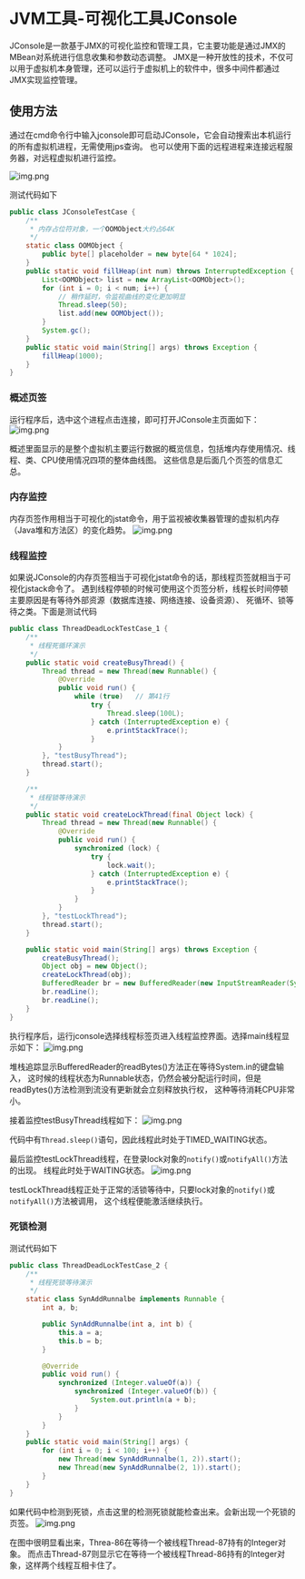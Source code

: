 # JVM工具-可视化工具JConsole
JConsole是一款基于JMX的可视化监控和管理工具，它主要功能是通过JMX的MBean对系统进行信息收集和参数动态调整。
JMX是一种开放性的技术，不仅可以用于虚拟机本身管理，还可以运行于虚拟机上的软件中，很多中间件都通过JMX实现监控管理。

## 使用方法
通过在cmd命令行中输入jconsole即可启动JConsole，它会自动搜索出本机运行的所有虚拟机进程，无需使用jps查询。
也可以使用下面的远程进程来连接远程服务器，对远程虚拟机进行监控。

![img.png](images/img-2021100506.png)

测试代码如下
```java
public class JConsoleTestCase {
    /**
     * 内存占位符对象，一个OOMObject大约占64K
     */
    static class OOMObject {
        public byte[] placeholder = new byte[64 * 1024];
    }
    public static void fillHeap(int num) throws InterruptedException {
        List<OOMObject> list = new ArrayList<OOMObject>();
        for (int i = 0; i < num; i++) {
            // 稍作延时，令监视曲线的变化更加明显
            Thread.sleep(50);
            list.add(new OOMObject());
        }
        System.gc();
    }
    public static void main(String[] args) throws Exception {
        fillHeap(1000);
    }
}
```

### 概述页签
运行程序后，选中这个进程点击连接，即可打开JConsole主页面如下：
![img.png](images/img-2021100507.png)

概述里面显示的是整个虚拟机主要运行数据的概览信息，包括堆内存使用情况、线程、类、CPU使用情况四项的整体曲线图。
这些信息是后面几个页签的信息汇总。

### 内存监控
内存页签作用相当于可视化的jstat命令，用于监视被收集器管理的虚拟机内存（Java堆和方法区）的变化趋势。
![img.png](images/img-2021100508.png)

### 线程监控
如果说JConsole的内存页签相当于可视化jstat命令的话，那线程页签就相当于可视化jstack命令了。
遇到线程停顿的时候可使用这个页签分析，线程长时间停顿主要原因是有等待外部资源（数据库连接、网络连接、设备资源）、
死循环、锁等待之类。下面是测试代码
```java
public class ThreadDeadLockTestCase_1 {
    /**
     * 线程死循环演示
     */
    public static void createBusyThread() {
        Thread thread = new Thread(new Runnable() {
            @Override
            public void run() {
                while (true)   // 第41行
                    try {
                        Thread.sleep(100L);
                    } catch (InterruptedException e) {
                        e.printStackTrace();
                    }
            }
        }, "testBusyThread");
        thread.start();
    }

    /**
     * 线程锁等待演示
     */
    public static void createLockThread(final Object lock) {
        Thread thread = new Thread(new Runnable() {
            @Override
            public void run() {
                synchronized (lock) {
                    try {
                        lock.wait();
                    } catch (InterruptedException e) {
                        e.printStackTrace();
                    }
                }
            }
        }, "testLockThread");
        thread.start();
    }

    public static void main(String[] args) throws Exception {
        createBusyThread();
        Object obj = new Object();
        createLockThread(obj);
        BufferedReader br = new BufferedReader(new InputStreamReader(System.in));
        br.readLine();
        br.readLine();
    }
}
```
执行程序后，运行jconsole选择线程标签页进入线程监控界面。选择main线程显示如下：
![img.png](images/img-2021100509.png)

堆栈追踪显示BufferedReader的readBytes()方法正在等待System.in的键盘输入，
这时候的线程状态为Runnable状态，仍然会被分配运行时间，但是readBytes()方法检测到流没有更新就会立刻释放执行权，
这种等待消耗CPU非常小。

接着监控testBusyThread线程如下：
![img.png](images/img-2021100510.png)

代码中有`Thread.sleep()`语句，因此线程此时处于TIMED_WAITING状态。

最后监控testLockThread线程，在登录lock对象的`notify()`或`notifyAll()`方法的出现。
线程此时处于WAITING状态。
![img.png](images/img-2021100511.png)

testLockThread线程正处于正常的活锁等待中，只要lock对象的`notify()`或`notifyAll()`方法被调用，
这个线程便能激活继续执行。

### 死锁检测
测试代码如下
```java
public class ThreadDeadLockTestCase_2 {
    /**
     * 线程死锁等待演示
     */
    static class SynAddRunnalbe implements Runnable {
        int a, b;

        public SynAddRunnalbe(int a, int b) {
            this.a = a;
            this.b = b;
        }

        @Override
        public void run() {
            synchronized (Integer.valueOf(a)) {
                synchronized (Integer.valueOf(b)) {
                    System.out.println(a + b);
                }
            }
        }
    }
    public static void main(String[] args) {
        for (int i = 0; i < 100; i++) {
            new Thread(new SynAddRunnalbe(1, 2)).start();
            new Thread(new SynAddRunnalbe(2, 1)).start();
        }
    }
}
```
如果代码中检测到死锁，点击这里的检测死锁就能检查出来。会新出现一个死锁的页签。
![img.png](images/img-2021100512.png)

在图中很明显看出来，Threa-86在等待一个被线程Thread-87持有的Integer对象。
而点击Thread-87则显示它在等待一个被线程Thread-86持有的Integer对象，这样两个线程互相卡住了。

